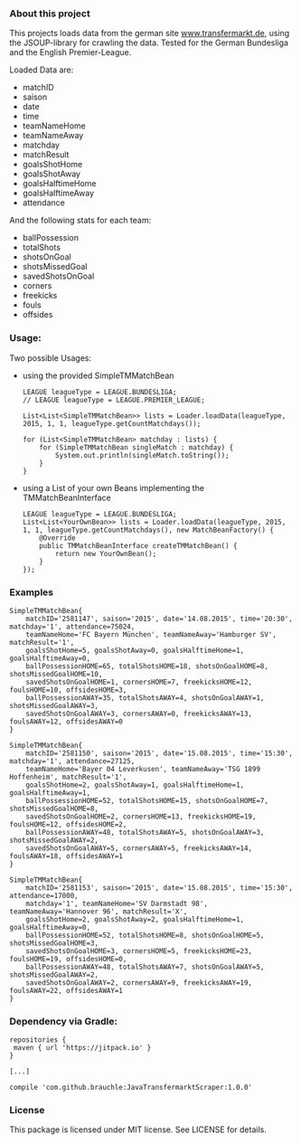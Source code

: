 ### About this project
This projects loads data from the german site www.transfermarkt.de, using the JSOUP-library for crawling the data.
Tested for the German Bundesliga and the English Premier-League.

Loaded Data are:
- matchID
- saison
- date
- time
- teamNameHome
- teamNameAway
- matchday
- matchResult
- goalsShotHome
- goalsShotAway
- goalsHalftimeHome
- goalsHalftimeAway
- attendance

And the following stats for each team:
- ballPossession
- totalShots
- shotsOnGoal
- shotsMissedGoal
- savedShotsOnGoal
- corners
- freekicks
- fouls
- offsides

### Usage:
Two possible Usages:
- using the provided SimpleTMMatchBean
    ```
    LEAGUE leagueType = LEAGUE.BUNDESLIGA;
    // LEAGUE leagueType = LEAGUE.PREMIER_LEAGUE;

    List<List<SimpleTMMatchBean>> lists = Loader.loadData(leagueType, 2015, 1, 1, leagueType.getCountMatchdays());
    
    for (List<SimpleTMMatchBean> matchday : lists) {
        for (SimpleTMMatchBean singleMatch : matchday) {
            System.out.println(singleMatch.toString());
        }
    }
    ```
- using a List of your own Beans implementing the TMMatchBeanInterface
    ```
    LEAGUE leagueType = LEAGUE.BUNDESLIGA;
    List<List<YourOwnBean>> lists = Loader.loadData(leagueType, 2015, 1, 1, leagueType.getCountMatchdays(), new MatchBeanFactory() {
        @Override
        public TMMatchBeanInterface createTMMatchBean() {
            return new YourOwnBean();
        }
    });
    ```

### Examples
```
SimpleTMMatchBean{
    matchID='2581147', saison='2015', date='14.08.2015', time='20:30', matchday='1', attendance=75024,
    teamNameHome='FC Bayern München', teamNameAway='Hamburger SV', matchResult='1', 
    goalsShotHome=5, goalsShotAway=0, goalsHalftimeHome=1, goalsHalftimeAway=0, 
    ballPossessionHOME=65, totalShotsHOME=18, shotsOnGoalHOME=8, shotsMissedGoalHOME=10, 
    savedShotsOnGoalHOME=1, cornersHOME=7, freekicksHOME=12, foulsHOME=10, offsidesHOME=3, 
    ballPossessionAWAY=35, totalShotsAWAY=4, shotsOnGoalAWAY=1, shotsMissedGoalAWAY=3, 
    savedShotsOnGoalAWAY=3, cornersAWAY=0, freekicksAWAY=13, foulsAWAY=12, offsidesAWAY=0
}

SimpleTMMatchBean{
    matchID='2581150', saison='2015', date='15.08.2015', time='15:30', matchday='1', attendance=27125,  
    teamNameHome='Bayer 04 Leverkusen', teamNameAway='TSG 1899 Hoffenheim', matchResult='1', 
    goalsShotHome=2, goalsShotAway=1, goalsHalftimeHome=1, goalsHalftimeAway=1, 
    ballPossessionHOME=52, totalShotsHOME=15, shotsOnGoalHOME=7, shotsMissedGoalHOME=8,
    savedShotsOnGoalHOME=2, cornersHOME=13, freekicksHOME=19, foulsHOME=12, offsidesHOME=2,
    ballPossessionAWAY=48, totalShotsAWAY=5, shotsOnGoalAWAY=3, shotsMissedGoalAWAY=2,
    savedShotsOnGoalAWAY=5, cornersAWAY=5, freekicksAWAY=14, foulsAWAY=18, offsidesAWAY=1
}

SimpleTMMatchBean{
    matchID='2581153', saison='2015', date='15.08.2015', time='15:30', attendance=17000,  
    matchday='1', teamNameHome='SV Darmstadt 98', teamNameAway='Hannover 96', matchResult='X', 
    goalsShotHome=2, goalsShotAway=2, goalsHalftimeHome=1, goalsHalftimeAway=0, 
    ballPossessionHOME=52, totalShotsHOME=8, shotsOnGoalHOME=5, shotsMissedGoalHOME=3, 
    savedShotsOnGoalHOME=3, cornersHOME=5, freekicksHOME=23, foulsHOME=19, offsidesHOME=0, 
    ballPossessionAWAY=48, totalShotsAWAY=7, shotsOnGoalAWAY=5, shotsMissedGoalAWAY=2, 
    savedShotsOnGoalAWAY=2, cornersAWAY=9, freekicksAWAY=19, foulsAWAY=22, offsidesAWAY=1
}
```

### Dependency via Gradle:
```
repositories {
 maven { url 'https://jitpack.io' }
}

[...]

compile 'com.github.brauchle:JavaTransfermarktScraper:1.0.0'
```
    
### License
This package is licensed under MIT license. See LICENSE for details.